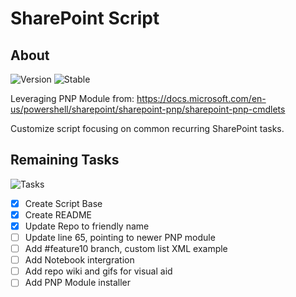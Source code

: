 # SharePoint Script

## About
![Version](https://img.shields.io/badge/PowerShell-v6.0+-blue)
![Stable](https://img.shields.io/badge/Status-Testing-red)

Leveraging PNP Module from: https://docs.microsoft.com/en-us/powershell/sharepoint/sharepoint-pnp/sharepoint-pnp-cmdlets

Customize script focusing on common recurring SharePoint tasks. 

## Remaining Tasks
![Tasks](https://img.shields.io/badge/To%20Do%20List-2/8-yellow)
- [x] Create Script Base
- [x] Create README
- [x] Update Repo to friendly name 
- [ ] Update line 65, pointing to newer PNP module
- [ ] Add #feature10 branch, custom list XML example
- [ ] Add Notebook intergration
- [ ] Add repo wiki and gifs for visual aid
- [ ] Add PNP Module installer
